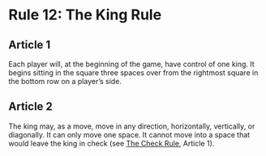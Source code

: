 # Rule 12: The King Rule

## Article 1
Each player will, at the beginning of the game, have control of one king. It begins sitting in the square three spaces over from the rightmost square in the bottom row on a player’s side.

## Article 2
The king may, as a move, move in any direction, horizontally, vertically, or diagonally. It can only move one space. It cannot move into a space that would leave the king in check (see [The Check Rule](rule-16.md), Article 1).
